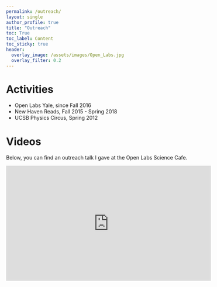 ```yaml
---
permalink: /outreach/
layout: single
author_profile: true
title: "Outreach"
toc: True
toc_label: Content
toc_sticky: true
header:
  overlay_image: /assets/images/Open_Labs.jpg
  overlay_filter: 0.2
---
```


# Activities

* Open Labs Yale, since Fall 2016
* New Haven Reads, Fall 2015 - Spring 2018
* UCSB Physics Circus, Spring 2012

# Videos

Below, you can find an outreach talk I gave at the Open Labs Science Cafe.

<center> <iframe width="560" height="315" src="https://www.youtube.com/embed/qiERhu6NDgs" frameborder="0" allow="autoplay; encrypted-media" allowfullscreen></iframe>  </center>
